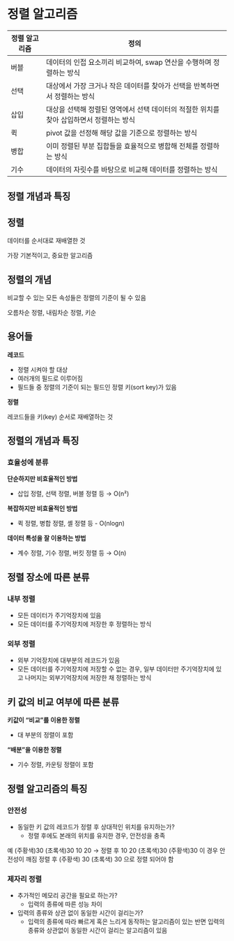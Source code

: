 # 정렬 알고리즘
| 정렬 알고리즘 | 정의 |
| --- | --- |
| 버블 | 데이터의 인접 요소끼리 비교하여, swap 연산을 수행하며 정렬하는 방식 |
| 선택 | 대상에서 가장 크거나 작은 데이터를 찾아가 선택을 반복하면서 정렬하는 방식 |
| 삽입 | 대상을 선택해 정렬된 영역에서 선택 데이터의 적절한 위치를 찾아 삽입하면서 정렬하는 방식 |
| 퀵 | pivot 값을 선정해 해당 값을 기준으로 정렬하는 방식 |
| 병합 | 이미 정렬된 부분 집합들을 효율적으로 병합해 전체를 정렬하는 방식 |
| 기수 | 데이터의 자릿수를 바탕으로 비교해 데이터를 정렬하는 방식 |

## 정렬 개념과 특징

## 정렬

데이터를 순서대로 재배열한 것 

가장 기본적이고, 중요한 알고리즘

## 정렬의 개념

비교할 수 있는 모든 속성들은 정렬의 기준이 될 수 있음

오름차순 정렬, 내림차순 정렬, 키순

## 용어들

**레코드** 

- 정렬 시켜야 할 대상
- 여러개의 필드로 이루어짐
- 필드들 중 정렬의 기준이 되는 필드인 정렬 키(sort key)가 있음

**정렬**

레코드들을 키(key) 순서로 재배열하는 것 

## 정렬의 개념과 특징

### 효율성에 분류

**단순하지만 비효율적인 방법**

- 삽입 정렬, 선택 정렬, 버블 정렬 등 → O(n²)

**복잡하지만 비효율적인 방법**

- 퀵 정렬, 병합 정렬, 셸 정렬 등 - O(nlogn)

**데이터 특성을 잘 이용하는 방법**

- 계수 정렬, 기수 정렬, 버킷 정렬 등 → O(n)

## 정렬 장소에 따른 분류

### 내부 정렬

- 모든 데이터가 주기억장치에 있음
- 모든 데이터를 주기억장치에 저장한 후 정렬하는 방식

### 외부 정렬

- 외부 기억장치에 대부분의 레코드가 있음
- 모든 데이터를 주기억장치에 저장할 수 없는 경우, 일부 데이터만 주기억장치에 있고 나머지는 외부기억장치에 저장한 채 정렬하는 방식

## 키 값의 비교 여부에 따른 분류

**키값이 “비교”를 이용한 정렬**

- 대 부분의 정렬이 포함

**“배분”을 이용한 정렬**

- 기수 정렬, 카운팅 정렬이 포함

## 정렬 알고리즘의 특징

### 안전성

- 동일한 키 값의 레코드가 정렬 후 상대적인 위치를 유지하는가?
    - 정렬 후에도 본래의 위치를 유지한 경우, 안전성을 충족

예 (주황색)30 (초록색)30 10 20 → 정렬 후 10 20 (초록색)30 (주황색)30
이 경우 안전성이 깨짐  정렬 후 (주황색) 30 (초록색) 30 으로 정렬 되어야 함

### 제자리 정렬

- 추가적인 메모리 공간을 필요로 하는가?
    - 입력의 종류에 따른 성능 차이
- 입력의 종류와 상관 없이 동일한 시간이 걸리는가?
    - 입력의 종류에 따라 빠르게 혹은 느리게 동작하는 알고리즘이 있는 반면 입력의 종류와 상관없이 동일한 시간이 걸리는 알고리즘이 있음
